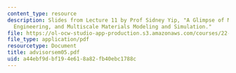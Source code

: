 ```yaml
---
content_type: resource
description: Slides from Lecture 11 by Prof Sidney Yip, "A Glimpse of MIT, Nuclear
  Engineering, and Multiscale Materials Modeling and Simulation."
file: https://ol-ocw-studio-app-production.s3.amazonaws.com/courses/22-a09-career-options-for-biomedical-research-fall-2006/a44ebf9dbf194e618a82fb40ebc1788c_advisorsem05.pdf
file_type: application/pdf
resourcetype: Document
title: advisorsem05.pdf
uid: a44ebf9d-bf19-4e61-8a82-fb40ebc1788c
---
```

